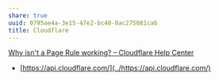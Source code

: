 ```yaml
---
share: true
uuid: 0795ae4a-3e15-47e2-bc40-8ac275081ca6
title: Cloudflare
---
```

[Why isn't a Page Rule working? – Cloudflare Help Center](https://support.cloudflare.com/hc/en-us/articles/200172356-Why-isn-t-a-Page-Rule-working-)


* [https://api.cloudflare.com/](../https://api.cloudflare.com/)